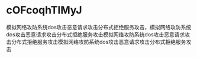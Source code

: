 # cOFcoqhTIMyJ
模拟网络攻防系统dos攻击恶意请求攻击分布式拒绝服务攻击，模拟网络攻防系统dos攻击恶意请求攻击分布式拒绝服务攻击模拟网络攻防系统dos攻击恶意请求攻击分布式拒绝服务攻击模拟网络攻防系统dos攻击恶意请求攻击分布式拒绝服务攻击
